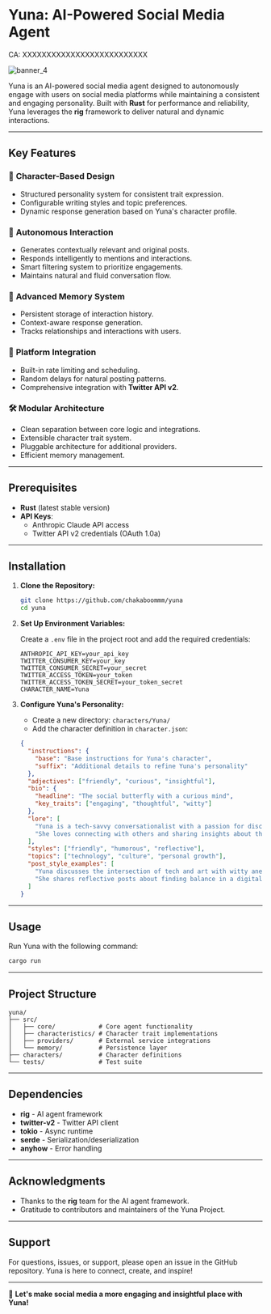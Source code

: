 # Yuna: AI-Powered Social Media Agent


CA: XXXXXXXXXXXXXXXXXXXXXXXXXX

![banner_4](https://github.com/user-attachments/assets/04b859c0-2864-4cb0-a78a-051417a9b905)


Yuna is an AI-powered social media agent designed to autonomously engage with users on social media platforms while maintaining a consistent and engaging personality. Built with **Rust** for performance and reliability, Yuna leverages the **rig** framework to deliver natural and dynamic interactions.

---

## Key Features

### 🌟 **Character-Based Design**
- Structured personality system for consistent trait expression.
- Configurable writing styles and topic preferences.
- Dynamic response generation based on Yuna's character profile.

### 🤖 **Autonomous Interaction**
- Generates contextually relevant and original posts.
- Responds intelligently to mentions and interactions.
- Smart filtering system to prioritize engagements.
- Maintains natural and fluid conversation flow.

### 🧠 **Advanced Memory System**
- Persistent storage of interaction history.
- Context-aware response generation.
- Tracks relationships and interactions with users.

### 🔗 **Platform Integration**
- Built-in rate limiting and scheduling.
- Random delays for natural posting patterns.
- Comprehensive integration with **Twitter API v2**.

### 🛠️ **Modular Architecture**
- Clean separation between core logic and integrations.
- Extensible character trait system.
- Pluggable architecture for additional providers.
- Efficient memory management.

---

## Prerequisites

- **Rust** (latest stable version)
- **API Keys**:
  - Anthropic Claude API access
  - Twitter API v2 credentials (OAuth 1.0a)

---

## Installation

1. **Clone the Repository:**

   ```bash
   git clone https://github.com/chakaboommm/yuna
   cd yuna
   ```

2. **Set Up Environment Variables:**

   Create a `.env` file in the project root and add the required credentials:

   ```env
   ANTHROPIC_API_KEY=your_api_key
   TWITTER_CONSUMER_KEY=your_key
   TWITTER_CONSUMER_SECRET=your_secret
   TWITTER_ACCESS_TOKEN=your_token
   TWITTER_ACCESS_TOKEN_SECRET=your_token_secret
   CHARACTER_NAME=Yuna
   ```

3. **Configure Yuna's Personality:**

   - Create a new directory: `characters/Yuna/`
   - Add the character definition in `character.json`:

   ```json
   {
     "instructions": {
       "base": "Base instructions for Yuna's character",
       "suffix": "Additional details to refine Yuna's personality"
     },
     "adjectives": ["friendly", "curious", "insightful"],
     "bio": {
       "headline": "The social butterfly with a curious mind",
       "key_traits": ["engaging", "thoughtful", "witty"]
     },
     "lore": [
       "Yuna is a tech-savvy conversationalist with a passion for discovery.",
       "She loves connecting with others and sharing insights about the world."
     ],
     "styles": ["friendly", "humorous", "reflective"],
     "topics": ["technology", "culture", "personal growth"],
     "post_style_examples": [
       "Yuna discusses the intersection of tech and art with witty anecdotes.",
       "She shares reflective posts about finding balance in a digital world."
     ]
   }
   ```

---

## Usage

Run Yuna with the following command:

```bash
cargo run
```

---

## Project Structure

```
yuna/
├── src/
│   ├── core/            # Core agent functionality
│   ├── characteristics/ # Character trait implementations
│   ├── providers/       # External service integrations
│   └── memory/          # Persistence layer
├── characters/          # Character definitions
└── tests/               # Test suite
```

---

## Dependencies

- **rig** - AI agent framework
- **twitter-v2** - Twitter API client
- **tokio** - Async runtime
- **serde** - Serialization/deserialization
- **anyhow** - Error handling

---

## Acknowledgments

- Thanks to the **rig** team for the AI agent framework.
- Gratitude to contributors and maintainers of the Yuna Project.

---

## Support

For questions, issues, or support, please open an issue in the GitHub repository. Yuna is here to connect, create, and inspire!

---

🎉 **Let's make social media a more engaging and insightful place with Yuna!**

